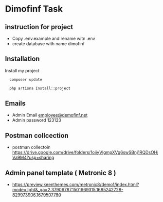 
# Dimofinf Task

## instruction for project
- Copy .env.example and rename witn .env
- create database with name dimofinf

## Installation

Install my project

```bash
  composer update
```
```bash
  php artisna Install::project
```
    
## Emails
- Admin Email employee@demofinf.net
- Admin password 123123

## Postman collcection
- postman collectoin https://drive.google.com/drive/folders/1oiiyVlgmpXVg6swSBnj1RQDsOHjVa9M4?usp=sharing

## Admin panel template ( Metronic 8 ) 
- https://preview.keenthemes.com/metronic8/demo1/index.html?mode=light&_ga=2.37906787.1501669315.1685242728-829973906.1679507780
